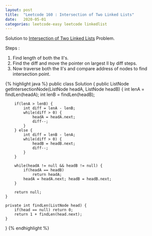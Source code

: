 ```yaml
---
layout: post
title:  "Leetcode 160 : Intersection of Two Linked Lists"
date:   2020-05-01
categories: leetcode-easy leetcode linkedlist
---
```


Solution to [Intersection of Two Linked Lists][leetcode] Problem.

Steps :
1. Find length of both the ll's.
2. Find the diff and move the pointer on largest ll by diff steps.
3. Now traverse both the ll's and compare address of nodes to find intersection point. 

{% highlight java %}
public class Solution {
    public ListNode getIntersectionNode(ListNode headA, ListNode headB) {
        int lenA = findLen(headA);
        int lenB = findLen(headB);
        
        if(lenA > lenB) {
            int diff = lenA - lenB;
            while(diff > 0) {
                headA = headA.next;
                diff--;
            }
        } else {
            int diff = lenB - lenA;
            while(diff > 0) {
                headB = headB.next;
                diff--;
            }
        }
        
        while(headA != null && headB != null) {
            if(headA == headB)
                return headA;
            headA = headA.next; headB = headB.next;
        }
        
        return null;
    }
    
    private int findLen(ListNode head) {
        if(head == null) return 0;
        return 1 + findLen(head.next);
    }
}
{% endhighlight %}

[leetcode]: https://leetcode.com/problems/intersection-of-two-linked-lists/